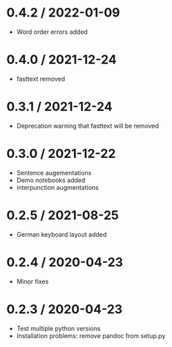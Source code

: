 # 0.4.2 / 2022-01-09

  * Word order errors added

# 0.4.0 / 2021-12-24

  * fasttext removed

# 0.3.1 / 2021-12-24

  * Deprecation warning that fasttext will be removed

# 0.3.0 / 2021-12-22

  * Sentence augementations
  * Demo notebooks added
  * interpunction augmentations

# 0.2.5 / 2021-08-25

  * German keyboard layout added

# 0.2.4 / 2020-04-23

  * Minor fixes

# 0.2.3 / 2020-04-23

  * Test multiple python versions
  * Installation problems: remove pandoc from setup.py
